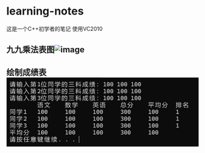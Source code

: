 # learning-notes
这是一个C++初学者的笔记
使用VC2010
## 九九乘法表图![image](https://github.com/Accoining/learning-notes/blob/main/9*9%E8%A1%A8.png)
## 绘制成绩表![image](https://github.com/Accoining/learning-notes/blob/main/%E6%88%90%E7%BB%A9%E8%A1%A8%E6%A0%BC.png)
